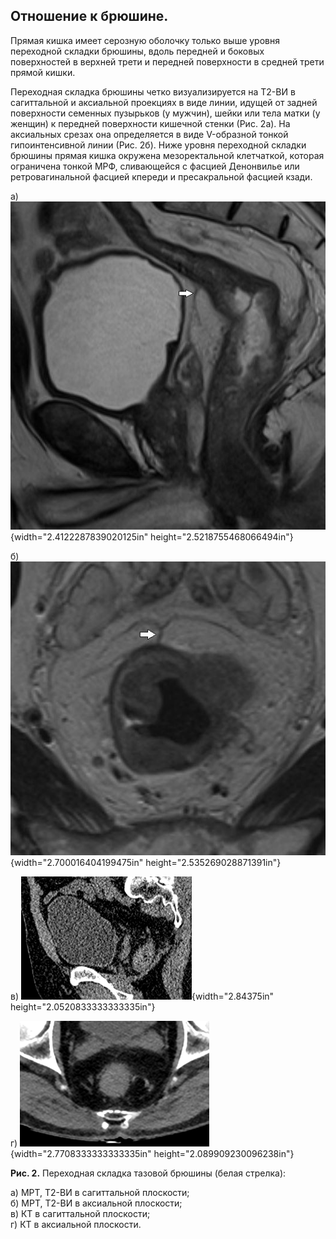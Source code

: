 ## Отношение к брюшине.

Прямая кишка имеет серозную оболочку только выше уровня переходной складки брюшины, вдоль передней и боковых поверхностей в верхней трети и передней поверхности в средней трети прямой кишки.

Переходная складка брюшины четко визуализируется на Т2-ВИ в сагиттальной и аксиальной проекциях в виде линии, идущей от задней поверхности семенных пузырьков (у мужчин), шейки или тела матки (у женщин) к передней поверхности кишечной стенки (Рис. 2а). На аксиальных срезах она определяется в виде V-образной тонкой гипоинтенсивной линии (Рис. 2б).
Ниже уровня переходной складки брюшины прямая кишка окружена мезоректальной клетчаткой, которая ограничена тонкой МРФ, сливающейся с фасцией Денонвилье или ретровагинальной фасцией кпереди и пресакральной фасцией кзади.

а) ![](./img/media/image51.jpg){width="2.4122287839020125in" height="2.5218755468066494in"}

б) ![](./img/media/image37.jpg){width="2.700016404199475in" height="2.535269028871391in"}

в) ![](./img/media/image59.png){width="2.84375in" height="2.0520833333333335in"}

г) ![](./img/media/image42.png){width="2.7708333333333335in" height="2.089909230096238in"}

**Рис. 2.** Переходная складка тазовой брюшины (белая стрелка):

а) МРТ, Т2-ВИ в сагиттальной плоскости;  
б) МРТ, Т2-ВИ в аксиальной плоскости;  
в) КТ в сагиттальной плоскости;  
г) КТ в аксиальной плоскости.

